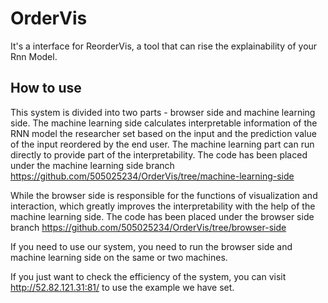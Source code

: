 # OrderVis
It's a interface for ReorderVis, a tool that can rise the explainability of your Rnn Model.


## How to use
This system is divided into two parts - browser side and machine learning side. The machine learning side calculates interpretable information of the RNN model the researcher set based on the input and the prediction value of the input reordered by the end user. The machine learning part can run directly to provide part of the interpretability. The code has been placed under the machine learning side branch https://github.com/505025234/OrderVis/tree/machine-learning-side


While the browser side is responsible for the functions of visualization and interaction, which greatly improves the interpretability with the help of the machine learning side. 
The code has been placed under the browser side branch https://github.com/505025234/OrderVis/tree/browser-side

If you need to use our system, you need to run the browser side and machine learning side on the same or two machines. 



If you just want to check the efficiency of the system, you can visit http://52.82.121.31:81/ to use the example we have set.

